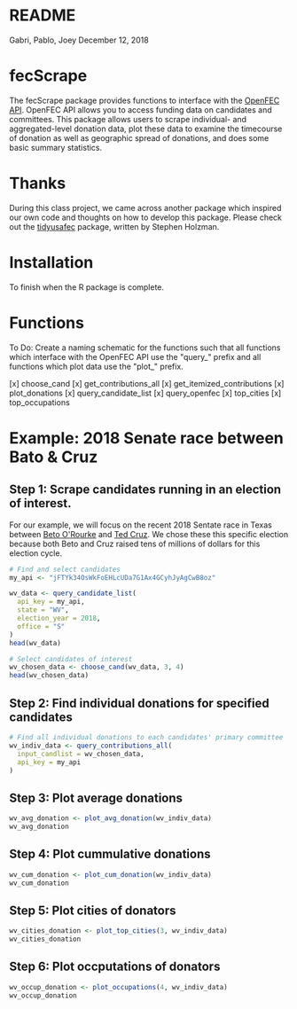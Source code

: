 README
================
Gabri, Pablo, Joey
December 12, 2018

fecScrape
=========

The fecScrape package provides functions to interface with the [OpenFEC API](https://api.open.fec.gov/developers/). OpenFEC API allows you to access funding data on candidates and committees. This package allows users to scrape individual- and aggregated-level donation data, plot these data to examine the timecourse of donation as well as geographic spread of donations, and does some basic summary statistics.

Thanks
======

During this class project, we came across another package which inspired our own code and thoughts on how to develop this package. Please check out the [tidyusafec](https://github.com/stephenholzman/tidyusafec) package, written by Stephen Holzman.

Installation
============

To finish when the R package is complete.

Functions
=========

To Do: Create a naming schematic for the functions such that all functions which interface with the OpenFEC API use the "query\_" prefix and all functions which plot data use the "plot\_" prefix.

\[x\] choose\_cand \[x\] get\_contributions\_all \[x\] get\_itemized\_contributions \[x\] plot\_donations \[x\] query\_candidate\_list \[x\] query\_openfec \[x\] top\_cities \[x\] top\_occupations

Example: 2018 Senate race between Bato & Cruz
=============================================

Step 1: Scrape candidates running in an election of interest.
-------------------------------------------------------------

For our example, we will focus on the recent 2018 Sentate race in Texas between [Beto O'Rourke](https://betofortexas.com) and [Ted Cruz](https://www.cruz.senate.gov). We chose these this specific election because both Beto and Cruz raised tens of millions of dollars for this election cycle.

``` r
# Find and select candidates
my_api <- "jFTYk34OsWkFoEHLcUDa7G1Ax4GCyhJyAgCwB8oz"

wv_data <- query_candidate_list(
  api_key = my_api, 
  state = "WV", 
  election_year = 2018, 
  office = "S"
)
head(wv_data)

# Select candidates of interest
wv_chosen_data <- choose_cand(wv_data, 3, 4)
head(wv_chosen_data)
```

Step 2: Find individual donations for specified candidates
----------------------------------------------------------

``` r
# Find all individual donations to each candidates' primary committee
wv_indiv_data <- query_contributions_all(
  input_candlist = wv_chosen_data, 
  api_key = my_api
)
```

Step 3: Plot average donations
------------------------------

``` r
wv_avg_donation <- plot_avg_donation(wv_indiv_data)
wv_avg_donation
```

Step 4: Plot cummulative donations
----------------------------------

``` r
wv_cum_donation <- plot_cum_donation(wv_indiv_data)
wv_cum_donation
```

Step 5: Plot cities of donators
-------------------------------

``` r
wv_cities_donation <- plot_top_cities(3, wv_indiv_data)
wv_cities_donation
```

Step 6: Plot occputations of donators
-------------------------------------

``` r
wv_occup_donation <- plot_occupations(4, wv_indiv_data)
wv_occup_donation
```
